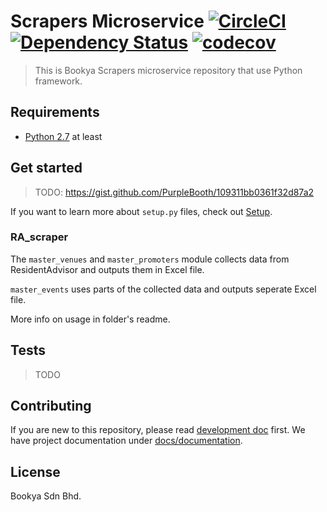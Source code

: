 # Scrapers Microservice [![CircleCI](https://circleci.com/gh/bookyacom/automation/tree/master.svg?style=svg)](https://circleci.com/gh/bookyacom/automation/tree/master) [![Dependency Status](https://gemnasium.com/badges/46e9471bd3124a106fcccc72daa51302.svg)](https://gemnasium.com/github.com/bookyacom/automation) [![codecov](https://codecov.io/gh/bookyacom/automation/branch/master/graph/badge.svg?token=OP0xgyFxWU)](https://codecov.io/gh/bookyacom/automation)

> This is Bookya Scrapers microservice repository that use Python framework.

## Requirements
- [Python 2.7](https://www.python.org) at least

## Get started
>TODO: https://gist.github.com/PurpleBooth/109311bb0361f32d87a2

If you want to learn more about ``setup.py`` files, check out [Setup](https://github.com/kennethreitz/setup.py).

### RA_scraper

The `master_venues` and `master_promoters` module collects data from ResidentAdvisor and outputs them in Excel file.

`master_events` uses parts of the collected data and outputs seperate Excel file.

More info on usage in folder's readme.

## Tests
>TODO

## Contributing
If you are new to this repository, please read [development doc](/docs/development.md) first. We have project documentation under [docs/documentation](/docs/documentation).

## License
Bookya Sdn Bhd.
